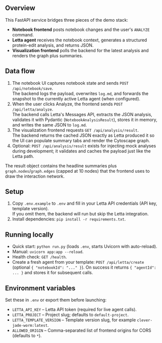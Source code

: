 ## Overview

This FastAPI service bridges three pieces of the demo stack:

- **Notebook frontend** posts notebook changes and the user's `ANALYZE` command.
- **Letta agent** receives the notebook context, generates a structured protein-edit analysis, and returns JSON.
- **Visualization frontend** polls the backend for the latest analysis and renders the graph plus summaries.

## Data flow

1. The notebook UI captures notebook state and sends `POST /api/notebook/save`.  
   The backend logs the payload, overwrites `log.md`, and forwards the snapshot to the currently active Letta agent (when configured).
2. When the user clicks Analyze, the frontend sends `POST /api/letta/analyze`.  
   The backend calls Letta's Messages API, extracts the JSON analysis, validates it with Pydantic (`NotebookAnalysisResult`), stores it in memory, and writes the same JSON to `log.md`.
3. The visualization frontend requests `GET /api/analysis/result`.  
   The backend returns the cached JSON exactly as Letta produced it so the UI can populate summary tabs and render the Cytoscape graph.
4. Optional: `POST /api/analysis/result` exists for injecting mock analyses during development; it validates and caches the payload just like the Letta path.

The result object contains the headline summaries plus `graph.nodes`/`graph.edges` (capped at 10 nodes) that the frontend uses to draw the interaction network.

## Setup

1. Copy `.env.example` to `.env` and fill in your Letta API credentials (API key, template version).  
   If you omit them, the backend will run but skip the Letta integration.
2. Install dependencies: `pip install -r requirements.txt`.

## Running locally

- Quick start: `python run.py` (loads `.env`, starts Uvicorn with auto-reload).  
- Manual: `uvicorn app:app --reload`.
- Health check: `GET /health`.
- Create a fresh agent from your template: `POST /api/letta/create` (optional `{ "notebookId": "..." }`). On success it returns `{ "agentId": ... }` and stores it for subsequent calls.

## Environment variables

Set these in `.env` or export them before launching:

- `LETTA_API_KEY` – Letta API token (required for live agent calls).
- `LETTA_PROJECT` – Project slug; defaults to `default-project`.
- `LETTA_TEMPLATE_VERSION` – Template version slug, for example `clever-jade-worm:latest`.
- `ALLOWED_ORIGIN` – Comma-separated list of frontend origins for CORS (defaults to `*`).
